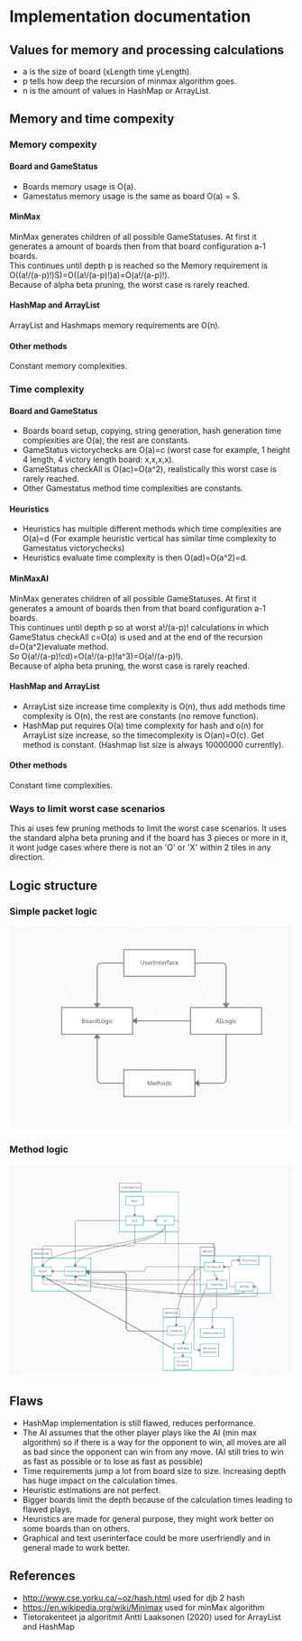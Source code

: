 
# Implementation documentation
## Values for memory and processing calculations
- a is the size of board (xLength time yLength).
- p tells how deep the recursion of minmax algorithm goes.
- n is the amount of values in HashMap or ArrayList.
## Memory and time compexity
### Memory compexity

#### Board and GameStatus
- Boards memory usage is O(a).
- Gamestatus memory usage is the same as board O(a) = S.
#### MinMax
MinMax generates children of all possible GameStatuses. At first it generates a amount of boards then from that board configuration a-1 boards.<br> 
This continues until depth p is reached so the Memory requirement is O((a!/(a-p)!)S)=O((a!/(a-p)!)a)=O(a!/(a-p)!).<br>
Because of alpha beta pruning, the worst case is rarely reached.
#### HashMap and ArrayList
ArrayList and Hashmaps memory requirements are O(n).
#### Other methods
Constant memory complexities.
### Time complexity
#### Board and GameStatus
- Boards board setup, copying, string generation, hash generation time complexities are O(a), the rest are constants.
- GameStatus victorychecks are O(a)=c (worst case for example, 1 height 4 length, 4 victory length board: x,x,x,x).
- GameStatus checkAll is O(ac)=O(a^2), realistically this worst case is rarely reached. 
- Other Gamestatus method time complexities are constants.
#### Heuristics
- Heuristics has multiple different methods which time complexities are O(a)=d (For example heuristic vertical has similar time complexity to Gamestatus victorychecks)
- Heuristics evaluate time complexity is then O(ad)=O(a^2)=d.
#### MinMaxAI
MinMax generates children of all possible GameStatuses. At first it generates a amount of boards then from that board configuration a-1 boards.<br> 
This continues until depth p so at worst a!/(a-p)! calculations in which GameStatus checkAll c=O(a) is used and at the end of the recursion d=O(a^2)evaluate method. <br>
So O(a!/(a-p)!cd)=O(a!/(a-p)!a^3)=O(a!/(a-p)!).
<br>
Because of alpha beta pruning, the worst case is rarely reached.
#### HashMap and ArrayList
- ArrayList size increase time complexity is O(n), thus add methods time complexity is O(n), the rest are constants (no remove function).
- HashMap put requires O(a) time complexity for hash and o(n) for ArrayList size increase, so the timecomplexity is O(an)=O(c). Get method is constant. (Hashmap list size is always 10000000 currently).
#### Other methods
Constant time complexities.
### Ways to limit worst case scenarios
This ai uses few pruning methods to limit the worst case scenarios. It uses the standard alpha beta pruning and if the board has 3 pieces or more in it, it wont judge cases where there is not an 'O' or 'X' within 2 tiles in any direction.
## Logic structure
### Simple packet logic
<img src="https://raw.githubusercontent.com/JaakkoRE/Extended-tic-tac-toe-AI/master/Documentation/simple%20logic.png"> <br>
### Method logic
<img src="https://raw.githubusercontent.com/JaakkoRE/Extended-tic-tac-toe-AI/master/Documentation/Complex%20logic.png"> <br>
## Flaws 
- HashMap implementation is still flawed, reduces performance.
- The AI assumes that the other player plays like the AI (min max algorithm) so if there is a way for the opponent to win, all moves are all as bad since the opponent can win from any move. (AI still tries to win as fast as possible or to lose as fast as possible)
- Time requirements jump a lot from board size to size. Increasing depth has huge impact on the calculation times.
- Heuristic estimations are not perfect.
- Bigger boards limit the depth because of the calculation times leading to flawed plays.
- Heuristics are made for general purpose, they might work better on some boards than on others.
- Graphical and text userinterface could be more userfriendly and in general made to work better.
## References
- http://www.cse.yorku.ca/~oz/hash.html used for djb 2 hash
- https://en.wikipedia.org/wiki/Minimax used for minMax algorithm
- Tietorakenteet ja algoritmit Antti Laaksonen (2020) used for ArrayList and HashMap
